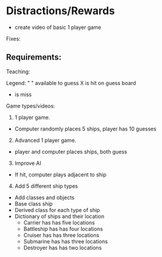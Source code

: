 # Distractions/Rewards
- create video of basic 1 player game

Fixes:

Requirements:
- 

Teaching:

Legend:
" " available to guess
 X is hit on guess board
 - is miss

Game types/videos: 
1. 1 player game. 
  - Computer randomly places 5 ships, player has 10 guesses
2. Advanced 1 player game.
  - player and computer places ships, both guess
3. Improve AI
  - If hit, computer plays adjacent to ship
4. Add 5 different ship types
  - Add classes and objects
  - Base class ship
  - Derived class for each type of ship
  - Dictionary of ships and their location
    - Carrier has has five locations
    - Battleship has has four locations
    - Cruiser has has three locations
    - Submarine has has three locations
    - Destroyer has has two locations


 